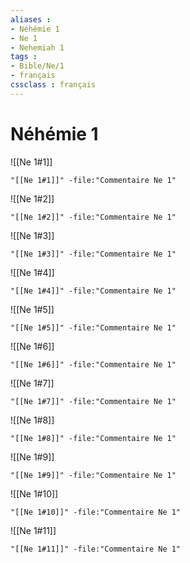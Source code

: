 ```yaml
---
aliases : 
- Néhémie 1
- Ne 1
- Nehemiah 1
tags : 
- Bible/Ne/1
- français
cssclass : français
---
```


# Néhémie 1

![[Ne 1#1]]

```query
"[[Ne 1#1]]" -file:"Commentaire Ne 1"
```

![[Ne 1#2]]

```query
"[[Ne 1#2]]" -file:"Commentaire Ne 1"
```

![[Ne 1#3]]

```query
"[[Ne 1#3]]" -file:"Commentaire Ne 1"
```

![[Ne 1#4]]

```query
"[[Ne 1#4]]" -file:"Commentaire Ne 1"
```

![[Ne 1#5]]

```query
"[[Ne 1#5]]" -file:"Commentaire Ne 1"
```

![[Ne 1#6]]

```query
"[[Ne 1#6]]" -file:"Commentaire Ne 1"
```

![[Ne 1#7]]

```query
"[[Ne 1#7]]" -file:"Commentaire Ne 1"
```

![[Ne 1#8]]

```query
"[[Ne 1#8]]" -file:"Commentaire Ne 1"
```

![[Ne 1#9]]

```query
"[[Ne 1#9]]" -file:"Commentaire Ne 1"
```

![[Ne 1#10]]

```query
"[[Ne 1#10]]" -file:"Commentaire Ne 1"
```

![[Ne 1#11]]

```query
"[[Ne 1#11]]" -file:"Commentaire Ne 1"
```

